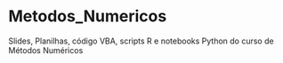 # Metodos_Numericos
Slides, Planilhas, código VBA, scripts R e notebooks Python do curso de Métodos Numéricos
